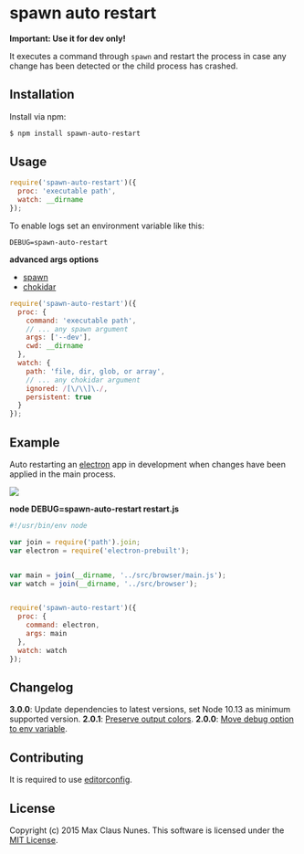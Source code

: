 # spawn auto restart

**Important: Use it for dev only!**

It executes a command through `spawn` and restart the process in case any change has been detected or the child process has crashed.

## Installation

Install via npm:

```bash
$ npm install spawn-auto-restart
```

## Usage

```js
require('spawn-auto-restart')({
  proc: 'executable path',
  watch: __dirname
});
```

To enable logs set an environment variable like this:

```shell
DEBUG=spawn-auto-restart
```

**advanced args options**

* [spawn](https://nodejs.org/api/child_process.html#child_process_child_process_spawn_command_args_options)
* [chokidar](https://github.com/paulmillr/chokidar)

```js
require('spawn-auto-restart')({
  proc: {
    command: 'executable path',
    // ... any spawn argument
    args: ['--dev'],
    cwd: __dirname
  },
  watch: {
    path: 'file, dir, glob, or array',
    // ... any chokidar argument
    ignored: /[\/\\]\./,
    persistent: true
  }
});
```

## Example

Auto restarting an [electron](https://github.com/atom/electron) app in development when changes have been applied in the main process.

![](https://www.dropbox.com/s/gxird1lr72tq56s/spawn-auto-restart.gif?raw=1)

**node DEBUG=spawn-auto-restart restart.js**
```js
#!/usr/bin/env node

var join = require('path').join;
var electron = require('electron-prebuilt');


var main = join(__dirname, '../src/browser/main.js');
var watch = join(__dirname, '../src/browser');


require('spawn-auto-restart')({
  proc: {
    command: electron,
    args: main
  },
  watch: watch
});
```


## Changelog

**3.0.0**: Update dependencies to latest versions, set Node 10.13 as minimum supported version.
**2.0.1**: [Preserve output colors](https://github.com/sqlectron/spawn-auto-restart/commit/1dbdcdaab3a9b64c47c2f2e0e4fae3cb2327de31).
**2.0.0**: [Move debug option to env variable](https://github.com/maxcnunes/spawn-auto-restart/commit/e8d85d7681d64ec9d8b1e5cefff25857208c070a).


## Contributing

It is required to use [editorconfig](http://editorconfig.org/).

## License

Copyright (c) 2015 Max Claus Nunes. This software is licensed under the [MIT License](http://raw.github.com/maxcnunes/spawn-auto-restart/master/LICENSE).
